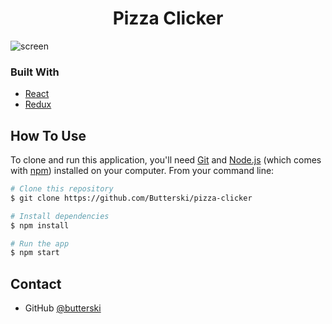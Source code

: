 <h1 align="center">Pizza Clicker</h1>

![screen](https://cdn.discordapp.com/attachments/1039292798261792888/1045388356911120575/image.png)

### Built With

- [React](https://reactjs.org/)
- [Redux](https://redux.js.org/)

## How To Use

To clone and run this application, you'll need [Git](https://git-scm.com) and [Node.js](https://nodejs.org/en/download/) (which comes with [npm](http://npmjs.com)) installed on your computer. From your command line:

```bash
# Clone this repository
$ git clone https://github.com/Butterski/pizza-clicker

# Install dependencies
$ npm install

# Run the app
$ npm start
```

## Contact

- GitHub [@butterski](https://github.com/Butterski)

